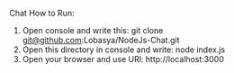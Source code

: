 Chat
How to Run:
1. Open console and write this: git clone git@github.com:Lobasya/NodeJs-Chat.git
2. Open this directory in console and write: node index.js
3. Open your browser and use URl: http://localhost:3000
